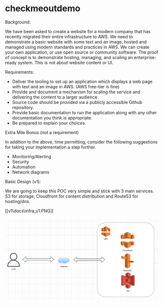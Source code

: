 # checkmeoutdemo

Background:

We have been asked to create a website for a modern company that has recently migrated
their entire infrastructure to AWS. We need to demonstrate a basic website with some
text and an image, hosted and managed using modern standards and practices in AWS.
We can create your own application, or use open source or community software. The proof
of concept is to demonstrate hosting, managing, and scaling an enterprise-ready system.
This is not about website content or UI.

Requirements:

* Deliver the tooling to set up an application which displays a web page with text and
an image in AWS. (AWS free-tier is fine)
* Provide and document a mechanism for scaling the service and delivering the
content to a larger audience.
* Source code should be provided via a publicly accessible Github repository.
* Provide basic documentation to run the application along with any other
documentation you think is appropriate.
* Be prepared to explain your choices.


Extra Mile Bonus (not a requirement)

In addition to the above, time permitting, consider the following suggestions for taking your
implementation a step further.
* Monitoring/Alerting
* Security
* Automation
* Network diagrams

Basic Design (v1):

We are going to keep this POC very simple and stick with 3 main services. S3 for storage, Cloudfront for content distribution and Route53 for hosting/dns. 

[[v1\docs\infra_v1.PNG]]

![This is an image](v1\docs\infra_v1.PNG)


